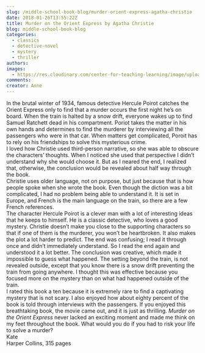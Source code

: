 ```yaml
---
slug: /middle-school-book-blog/murder-orient-express-agatha-christie
date: 2018-01-26T13:55:22Z
title: Murder on the Orient Express by Agatha Christie
blog: middle-school-book-blog
categories:
  - classics
  - detective-novel
  - mystery
  - thriller
authors:
images:
  - https://res.cloudinary.com/center-for-teaching-learning/image/upload/v1637513293/Orient-Express-186x300.jpg.jpg
comments:
creator: Anne
---
```


 In the brutal winter of 1934, famous detective Hercule Poirot catches the Orient Express only to find that a murder occurs the first night he’s on board. When the train is halted by a snow drift, everyone wakes up to find Samuel Ratchett dead in his compartment. Poriot takes the matter in his own hands and determines to find the murderer by interviewing all the passengers who were in that car. When matters get complicated, Poroit has to rely on his friendships to solve this mysterious crime.<br />I loved how Christie used third-person narrative, so she was able to obscure the characters’ thoughts. When I noticed she used that perspective I didn’t understand why she would choose it. But as I neared the end, I realized that, otherwise, the conclusion would be revealed about half way through the book.<br />Christie uses older language, not on purpose, but just because that is how people spoke when she wrote the book. Even though the diction was a bit complicated, I had no problem being able to understand it. It is set in Europe, and French is the main language on the train, so there are a few French references.<br />The character Hercule Poirot is a clever man with a lot of interesting ideas that he keeps to himself. He is a classic detective, who loves a good mystery. Christie doesn’t make you close to the supporting characters so that if one of them is the murderer, you won’t be heartbroken. It also makes the plot a lot harder to predict. The end was confusing; I read it through once and didn’t immediately understand. So I read the end again and understood it a lot better. The conclusion was creative, which made it impossible to guess what happened. The setting beyond the train, is not revealed outside, except that you know there is a snow drift preventing the train from going anywhere. I thought this was effective because you focused more on the mystery than on what had happened outside of the train.<br />I rated this book a ten because it is extremely rare to find a captivating mystery that is not scary. I also enjoyed how about eighty percent of the book is told through interviews with the passengers. If you enjoyed this breathtaking book, the movie came out, and it is just as thrilling. <em>Murder on the Orient Express</em> never lacked an exciting moment and made me think on my feet throughout the book. What would you do if you had to risk your life to solve a murder?<br />Kate<br />Harper Collins, 315 pages<br /> <br /> 
